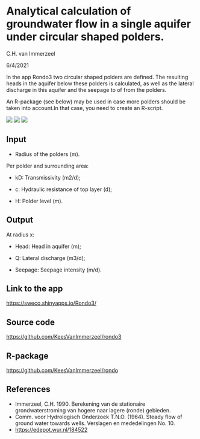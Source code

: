 
# Analytical calculation of groundwater flow in a single aquifer under circular shaped polders.

C.H. van Immerzeel

6/4/2021

In the app Rondo3 two circular shaped polders are defined. The resulting heads in the aquifer below these polders is calculated, as well as the lateral discharge in this aquifer and the seepage to of from the polders.

An R-package (see below) may be used in case more polders should be taken into account.In that case, you need to create an R-script.

![](https://user-images.githubusercontent.com/16401251/113736300-43018f00-96fd-11eb-9829-608963dca820.PNG)
![](https://user-images.githubusercontent.com/16401251/113697604-b55d7980-96d3-11eb-8f54-93049840d2d8.PNG)
![](https://user-images.githubusercontent.com/16401251/113697646-c5755900-96d3-11eb-8b47-5033a3722d09.PNG)


## Input
- Radius of the polders (m).

Per polder and surrounding area:

- kD: Transmissivity (m2/d);

- c: Hydraulic resistance of top layer (d);

- H: Polder level (m).

## Output
At radius x:

- Head: Head in aquifer (m);

- Q: Lateral discharge (m3/d);

- Seepage: Seepage intensity (m/d).


## Link to the app

<https://sweco.shinyapps.io/Rondo3/>

## Source code
<https://github.com/KeesVanImmerzeel/rondo3>

## R-package
<https://github.com/KeesVanImmerzeel/rondo>

## References
- Immerzeel, C.H. 1990. Berekening van de stationaire grondwaterstroming van hogere naar lagere (ronde) gebieden.
- Comm. voor Hydrologisch Onderzoek T.N.O. (1964). Steady flow of ground water towards wells. Verslagen en mededelingen No. 10.
- <https://edepot.wur.nl/184522>
